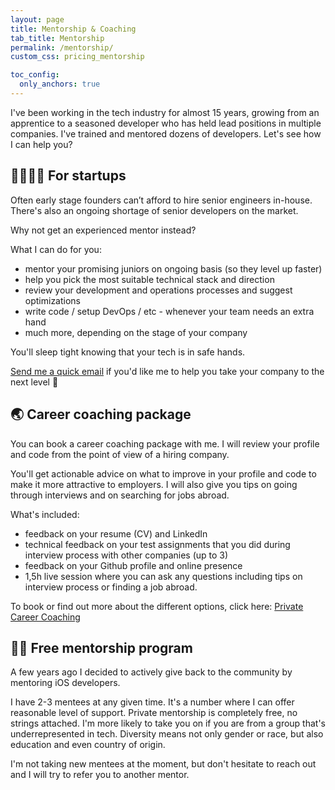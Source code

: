 ```yaml
---
layout: page
title: Mentorship & Coaching
tab_title: Mentorship
permalink: /mentorship/
custom_css: pricing_mentorship

toc_config:
  only_anchors: true
---
```


I've been working in the tech industry for almost 15 years, growing from an apprentice
to a seasoned developer who has held lead positions in multiple companies. I've trained and mentored dozens of developers. Let's see how I can help you? 

## 👩‍👩‍👧‍👦 For startups 

Often early stage founders can’t afford to hire senior engineers in-house. 
There's also an ongoing shortage of senior developers on the market.

Why not get an experienced mentor instead?

What I can do for you:
- mentor your promising juniors on ongoing basis (so they level up faster)
- help you pick the most suitable technical stack and direction
- review your development and operations processes and suggest optimizations
- write code / setup DevOps / etc - whenever your team needs an extra hand
- much more, depending on the stage of your company

You'll sleep tight knowing that your tech is in safe hands.

[Send me a quick email](mailto:hello@hybridcattt.com?subject=Marina,%20let's%20collaborate!) if you'd like me to help you take your company to the next level 🚀 

## 🌏 Career coaching package

You can book a career coaching package with me. 
I will review your profile and code from the point of view of a hiring company. 

You'll get actionable advice on what to improve in your profile and code to make it more attractive to employers.
I will also give you tips on going through interviews and on searching for jobs abroad. 

What's included: 
- feedback on your resume (CV) and LinkedIn
- technical feedback on your test assignments that you did during interview process with other companies (up to 3)
- feedback on your Github profile and online presence
- 1,5h live session where you can ask any questions including tips on interview process or finding a job abroad.

To book or find out more about the different options, click here: [Private Career Coaching](/private-coaching)

## 👩‍💻 Free mentorship program

A few years ago I decided to actively give back to the community by mentoring iOS developers.

I have 2-3 mentees at any given time. It's a number where I can offer reasonable level of support. 
Private mentorship is completely free, no strings attached. 
I'm more likely to take you on if you are from a group that's underrepresented in tech.
Diversity means not only gender or race, but also education and even country of origin.

I'm not taking new mentees at the moment, but don't hesitate to reach out
and I will try to refer you to another mentor. 


<!-- <style>.bmc-button img{height: 34px !important;width: 35px !important;margin-bottom: 1px !important;box-shadow: none !important;border: none !important;vertical-align: middle !important;}.bmc-button{padding: 7px 15px 7px 10px !important;line-height: 35px !important;height:51px !important;text-decoration: none !important;display:inline-flex !important;color:#000000 !important;background-color:#FFFFFF !important;border-radius: 5px !important;border: 1px solid transparent !important;padding: 7px 15px 7px 10px !important;font-size: 22px !important;letter-spacing: 0.6px !important;box-shadow: 0px 1px 2px rgba(190, 190, 190, 0.5) !important;-webkit-box-shadow: 0px 1px 2px 2px rgba(190, 190, 190, 0.5) !important;margin: 0 auto !important;font-family:'Cookie', cursive !important;-webkit-box-sizing: border-box !important;box-sizing: border-box !important;}.bmc-button:hover, .bmc-button:active, .bmc-button:focus {-webkit-box-shadow: 0px 1px 2px 2px rgba(190, 190, 190, 0.5) !important;text-decoration: none !important;box-shadow: 0px 1px 2px 2px rgba(190, 190, 190, 0.5) !important;opacity: 0.85 !important;color:#000000 !important;}</style><link href="https://fonts.googleapis.com/css?family=Cookie" rel="stylesheet"><a class="bmc-button" href="https://www.buymeacoffee.com/hybridcattt"><img src="https://cdn.buymeacoffee.com/buttons/bmc-new-btn-logo.svg" alt="Buy me a coffee"><span style="margin-left:5px;font-size:28px !important;">Buy me a coffee</span></a> -->

